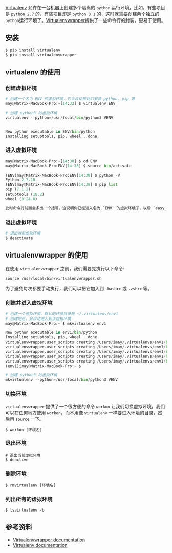 [Virtualenv](https://virtualenv.pypa.io/) 允许在一台机器上创建多个隔离的 `python` 运行环境，比如，有些项目是 `python 2.7` 的，有些项目却是 `python 3.1` 的，这时就需要创建两个独立的`python`运行环境了。[Virtualenvwrapper](https://virtualenvwrapper.readthedocs.org/)提供了一些命令行的封装，更易于使用。


## 安装

```python
$ pip install virtualenv
$ pip install virtualenvwrapper
```

## virtualenv 的使用

### 创建虚拟环境

```python
# 创建一个名为 ENV 的虚拟环境，它会自动帮我们安装 python, pip 等
may@Matrix-MacBook-Pro:~[14:32] $ virtualenv ENV

# 创建 python3 的虚拟环境
virtualenv --python=/usr/local/bin/python3 VENV


New python executable in ENV/bin/python
Installing setuptools, pip, wheel...done.
```

### 进入虚拟环境

```python
may@Matrix-MacBook-Pro:~[14:38] $ cd ENV
may@Matrix-MacBook-Pro:ENV[14:38] $ source bin/activate

(ENV)may@Matrix-MacBook-Pro:ENV[14:38] $ python -V
Python 2.7.10
(ENV)may@Matrix-MacBook-Pro:ENV[14:39] $ pip list
pip (7.1.2)
setuptools (18.2)
wheel (0.24.0)

此时命令行前面会多出一个括号，这说明你已经进入名为 `ENV` 的虚拟环境了，以后 `easy_install` 或者 `pip` 安装的所有模块都会安装到该虚拟环境目录里。
```

### 退出虚拟环境

```python
# 退出当前虚拟环境
$ deactivate
```

## virtualenvwrapper 的使用

在使用 `virtualenvwrapper` 之前，我们需要先执行以下命令:

```shell
source /usr/local/bin/virtualenvwrapper.sh
```

为了避免每次都要手动执行，我们可以把它加入到 `.bashrc` 或 `.zshrc` 等。

### 创建并进入虚拟环境

```python
# 创建一个虚拟环境，默认的环境目录是 ~/.virtualenv/env1
# 创建完后，会自动进入到该虚拟环境
may@Matrix-MacBook-Pro:~ $ mkvirtualenv env1

New python executable in env1/bin/python
Installing setuptools, pip, wheel...done.
virtualenvwrapper.user_scripts creating /Users/imay/.virtualenvs/env1/bin/predeactivate
virtualenvwrapper.user_scripts creating /Users/imay/.virtualenvs/env1/bin/postdeactivate
virtualenvwrapper.user_scripts creating /Users/imay/.virtualenvs/env1/bin/preactivate
virtualenvwrapper.user_scripts creating /Users/imay/.virtualenvs/env1/bin/postactivate
virtualenvwrapper.user_scripts creating /Users/imay/.virtualenvs/env1/bin/get_env_details
(env1)imay@Matrix-MacBook-Pro:~ $

# 创建 python3 的虚拟环境
mkvirtualenv --python=/usr/local/bin/python3 VENV
```

### 切换环境

`virtualenvwrapper` 提供了一个很方便的命令 `workon` 让我们切换虚拟环境，我们可以在任何地方使用 `workon`，而不用像 `virtualenv` 一样要进入环境的目录，然后再 `source` 一下。

```shell
$ workon [环境名]
```

### 退出环境

```shell
# 退出当前虚拟环境
$ deactive
```

### 删除环境

```shell
$ rmvirtualenv [环境名]
```

### 列出所有的虚拟环境

```shell
$ lsvirtualenv -b
```

## 参考资料
- [Virtualenvwrapper documentation](https://virtualenvwrapper.readthedocs.org/en/latest/)
- [Virtualenv documentation](https://virtualenv.pypa.io/en/latest/)

